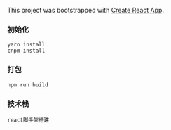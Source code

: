 This project was bootstrapped with [Create React App](https://github.com/facebook/create-react-app).

### 初始化
    yarn install
    cnpm install
### 打包
    npm run build
### 技术栈
    react脚手架搭建
